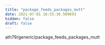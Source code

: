 ```yaml
---
title: "package_feeds_packages_mutt"
date: 2021-07-01 16:55:36.509693
hidden: false
draft: false
---
```


ath79/generic/package_feeds_packages_mutt

